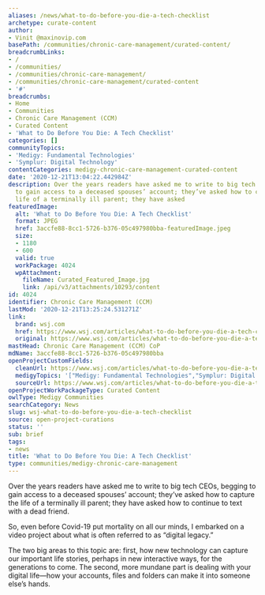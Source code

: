 ```yaml
---
aliases: /news/what-to-do-before-you-die-a-tech-checklist
archetype: curate-content
author:
- Vinit @maxinovip.com
basePath: /communities/chronic-care-management/curated-content/
breadcrumbLinks:
- /
- /communities/
- /communities/chronic-care-management/
- /communities/chronic-care-management/curated-content
- '#'
breadcrumbs:
- Home
- Communities
- Chronic Care Management (CCM)
- Curated Content
- 'What to Do Before You Die: A Tech Checklist'
categories: []
communityTopics:
- 'Medigy: Fundamental Technologies'
- 'Symplur: Digital Technology'
contentCategories: medigy-chronic-care-management-curated-content
date: '2020-12-21T13:04:22.442984Z'
description: Over the years readers have asked me to write to big tech CEOs, begging
  to gain access to a deceased spouses’ account; they’ve asked how to capture the
  life of a terminally ill parent; they have asked
featuredImage:
  alt: 'What to Do Before You Die: A Tech Checklist'
  format: JPEG
  href: 3accfe88-8cc1-5726-b376-05c497980bba-featuredImage.jpeg
  size:
  - 1180
  - 600
  valid: true
  workPackage: 4024
  wpAttachment:
    fileName: Curated_Featured_Image.jpg
    link: /api/v3/attachments/10293/content
id: 4024
identifier: Chronic Care Management (CCM)
lastMod: '2020-12-21T13:25:24.531271Z'
link:
  brand: wsj.com
  href: https://www.wsj.com/articles/what-to-do-before-you-die-a-tech-checklist-facebook-google-amazon-twitter-11608310486?mod=djemptech_t
  original: https://www.wsj.com/articles/what-to-do-before-you-die-a-tech-checklist-facebook-google-amazon-twitter-11608310486?mod=djemptech_t
mastHead: Chronic Care Management (CCM) CoP
mdName: 3accfe88-8cc1-5726-b376-05c497980bba
openProjectCustomFields:
  cleanUrl: https://www.wsj.com/articles/what-to-do-before-you-die-a-tech-checklist-facebook-google-amazon-twitter-11608310486?mod=djemptech_t
  medigyTopics: '["Medigy: Fundamental Technologies","Symplur: Digital Technology"]'
  sourceUrl: https://www.wsj.com/articles/what-to-do-before-you-die-a-tech-checklist-facebook-google-amazon-twitter-11608310486?mod=djemptech_t
openProjectWorkPackageType: Curated Content
owlType: Medigy Communities
searchCategory: News
slug: wsj-what-to-do-before-you-die-a-tech-checklist
source: open-project-curations
status: ''
sub: brief
tags:
- news
title: 'What to Do Before You Die: A Tech Checklist'
type: communities/medigy-chronic-care-management
---
```


<p>Over the years readers have asked me to write to big tech CEOs, begging to gain access to a deceased spouses’ account; they’ve asked how to capture the life of a terminally ill parent; they have asked how to continue to text with a dead friend.</p><p>So, even before Covid-19 put mortality on all our minds, I embarked on a video project about what is often referred to as “digital legacy.”</p><p>The two big areas to this topic are: first, how new technology can capture our important life stories, perhaps in new interactive ways, for the generations to come. The second, more mundane part is dealing with your digital life—how your accounts, files and folders can make it into someone else’s hands.</p>